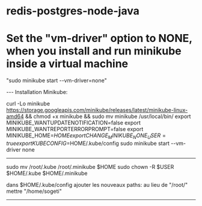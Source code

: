 # redis-postgres-node-java

# Set the "vm-driver" option to NONE, when you install and run minikube inside a virtual machine
"sudo minikube start --vm-driver=none"



--- Installation Minikube:

 curl -Lo minikube https://storage.googleapis.com/minikube/releases/latest/minikube-linux-amd64 && chmod +x minikube && sudo mv minikube /usr/local/bin/
  export MINIKUBE_WANTUPDATENOTIFICATION=false
  export MINIKUBE_WANTREPORTERRORPROMPT=false
  export MINIKUBE_HOME=$HOME
  export CHANGE_MINIKUBE_NONE_USER=true
  export KUBECONFIG=$HOME/.kube/config
  sudo minikube start --vm-driver none

  ____________________________________

sudo mv /root/.kube /root/.minikube $HOME
sudo chown -R $USER $HOME/.kube $HOME/.minikube


dans $HOME/.kube/config ajouter les nouveaux paths:
au lieu de "/root/" mettre "/home/sogeti"

---------